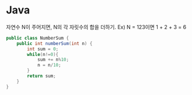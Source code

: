 # Java  

자연수 N이 주어지면, N의 각 자릿수의 합을 더하기.
Ex) N = 123이면 1 + 2 + 3 = 6

```java
public class NumberSum {
    public int numberSum(int n) {
        int sum = 0;
        while(n!=0){
            sum += n%10;
            n = n/10;
        }        
        return sum;
    }
}
```
